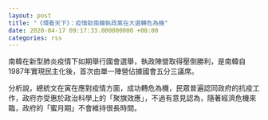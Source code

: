```yaml
---
layout: post
title: "《環看天下》：疫情助南韓執政黨在大選轉危為機"
date: 2020-04-17 09:17:33.000000000 +08:00
categories: rss
---
```


南韓在新型肺炎疫情下如期舉行國會選舉，執政陣營取得壓倒勝利，是南韓自1987年實現民主化後，首次由單一陣營佔據國會五分三議席。

分析說，總統文在寅在應對疫情方面，成功轉危為機，民眾普遍認同政府的抗疫工作，政府亦受惠於政治科學上的「聚旗效應」，不過有意見認為，隨著經濟危機來臨，政府的「蜜月期」不會維持很長時間。
